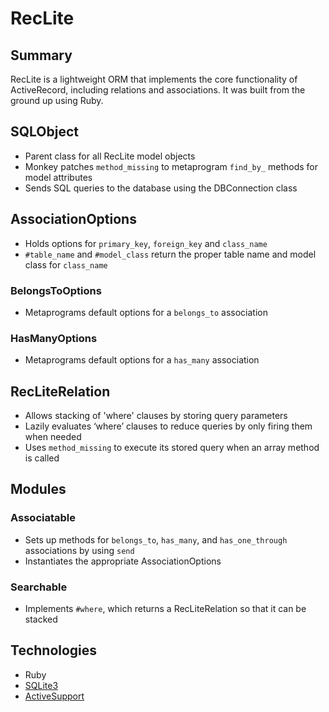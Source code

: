 # RecLite

## Summary

RecLite is a lightweight ORM that implements the core functionality of ActiveRecord, including relations and associations. It was built from the ground up using Ruby.

## SQLObject

* Parent class for all RecLite model objects
* Monkey patches `method_missing` to metaprogram `find_by_` methods for model attributes
* Sends SQL queries to the database using the DBConnection class

## AssociationOptions

* Holds options for `primary_key`, `foreign_key` and `class_name`
* `#table_name` and `#model_class` return the proper table name and model class for `class_name`

### BelongsToOptions

* Metaprograms default options for a `belongs_to` association

### HasManyOptions

* Metaprograms default options for a `has_many` association

## RecLiteRelation

* Allows stacking of 'where' clauses by storing query parameters
* Lazily evaluates ‘where’ clauses to reduce queries by only firing them when needed
* Uses `method_missing` to execute its stored query when an array method is called

## Modules

### Associatable

* Sets up methods for `belongs_to`, `has_many`, and `has_one_through` associations by using `send`
* Instantiates the appropriate AssociationOptions

### Searchable

* Implements `#where`, which returns a RecLiteRelation so that it can be stacked

## Technologies

* Ruby
* [SQLite3][sq]
* [ActiveSupport][as]

[as]: https://github.com/rails/rails/tree/master/activesupport
[sq]: https://github.com/sparklemotion/sqlite3-ruby
